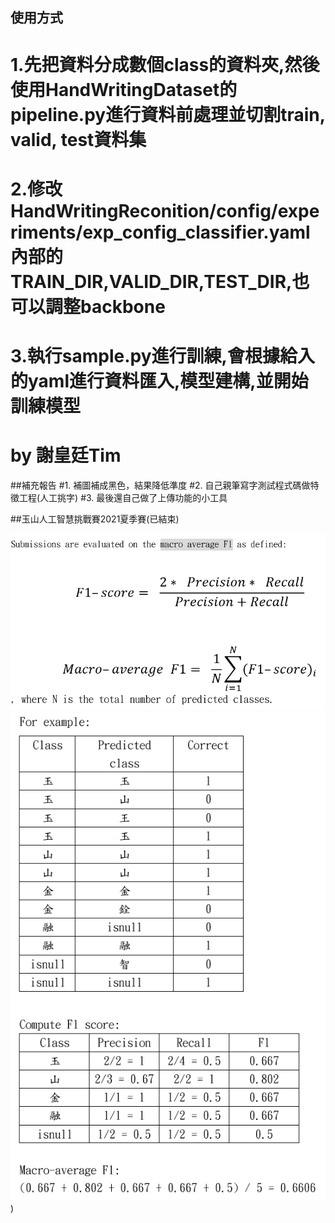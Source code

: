 ## 使用方式
# 1.先把資料分成數個class的資料夾,然後使用HandWritingDataset的pipeline.py進行資料前處理並切割train, valid, test資料集
# 2.修改HandWritingReconition/config/experiments/exp_config_classifier.yaml內部的 TRAIN_DIR,VALID_DIR,TEST_DIR,也可以調整backbone
# 3.執行sample.py進行訓練,會根據給入的yaml進行資料匯入,模型建構,並開始訓練模型

# by 謝皇廷Tim

##補充報告
#1. 補圖補成黑色，結果降低準度
#2. 自己親筆寫字測試程式碼做特徵工程(人工挑字)
#3. 最後還自己做了上傳功能的小工具


##玉山人工智慧挑戰賽2021夏季賽(已結束)

![image](https://github.com/Joelqai/E.SunBankOCR/blob/master/HandWritingDataset/cmp14_Evaluation_1.png)
![image](https://github.com/Joelqai/E.SunBankOCR/blob/master/HandWritingDataset/cmp14_Evaluation_2.png))
